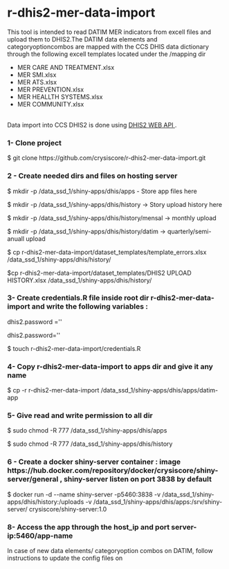 # r-dhis2-mer-data-import
This  tool is intended to read DATIM MER indicators from excell files and upload them to DHIS2.The DATIM data elements and categoryoptioncombos are mapped with the CCS DHIS data dictionary through the following excell templates located under the /mapping dir
<ul>
  <li>MER CARE AND TREATMENT.xlsx</li>
  <li>MER SMI.xlsx</li>
  <li>MER ATS.xlsx</li>
   <li>MER PREVENTION.xlsx</li>  
   <li>MER HEALLTH SYSTEMS.xlsx </li>
   <li>MER COMMUNITY.xlsx </li>
</ul>   </br>
Data import into CCS DHIS2 is done using  <a href="https://docs.dhis2.org/en/develop/using-the-api/dhis-core-version-237/introduction.html"> DHIS2 WEB API </a>.

<h3>  1- Clone project </h3>
 <p> $ git clone https://github.com/crysiscore/r-dhis2-mer-data-import.git </p> 

 <h3> 2 - Create  needed dirs and files on hosting server  </h3>
 <p>  $ mkdir -p  /data_ssd_1/shiny-apps/dhis/apps  - Store app files here  </p> 
 <p>  $ mkdir -p  /data_ssd_1/shiny-apps/dhis/history          ->  Story upload history here </p> 
 <p>  $ mkdir -p  /data_ssd_1/shiny-apps/dhis/history/mensal   ->  monthly upload </p> 
 <p> $ mkdir -p  /data_ssd_1/shiny-apps/dhis/history/datim    ->  quarterly/semi-anuall upload </p> 
 <p>  $ cp r-dhis2-mer-data-import/dataset_templates/template_errors.xlsx  /data_ssd_1/shiny-apps/dhis/history/ </p> 
 <p>  $cp r-dhis2-mer-data-import/dataset_templates/DHIS2 UPLOAD HISTORY.xlsx /data_ssd_1/shiny-apps/dhis/history/</p> 

 <h3> 3- Create credentials.R file inside root dir r-dhis2-mer-data-import and write the following variables : </h3>
  <p>  dhis2.password =''</p> 
  <p>  dhis2.password='' </p> 
  <p> $ touch r-dhis2-mer-data-import/credentials.R </p> 

 <h3> 4- Copy  r-dhis2-mer-data-import  to apps dir and give it any name  </h3>
   <p> $ cp -r r-dhis2-mer-data-import /data_ssd_1/shiny-apps/dhis/apps/datim-app </p> 

<h3> 5- Give read and write permission to all dir </h3>
  <p> $ sudo  chmod -R 777  /data_ssd_1/shiny-apps/dhis/apps  </p> 
  <p>  $ sudo  chmod -R 777  /data_ssd_1/shiny-apps/dhis/history  </p> 


<h3> 6 - Create a docker shiny-server  container : image https://hub.docker.com/repository/docker/crysiscore/shiny-server/general  , shiny-server listen on port 3838 by default</h3>

<p>  $ docker run -d --name shiny-server -p5460:3838 -v /data_ssd_1/shiny-apps/dhis/history:/uploads -v /data_ssd_1/shiny-apps/dhis/apps:/srv/shiny-server/ crysiscore/shiny-server:1.0</p> 


<h3> 8- Access the app through the host_ip and port server-ip:5460/app-name </h3>


</h3> In case of new  data elements/ categoryoption combos  on DATIM,  follow instructions to update the config files on <a hred ='https://github.com/crysiscore/r-dhis2-mer-data-import/blob/main/templates_generator.R> report_generator.R file </a> </h3>

